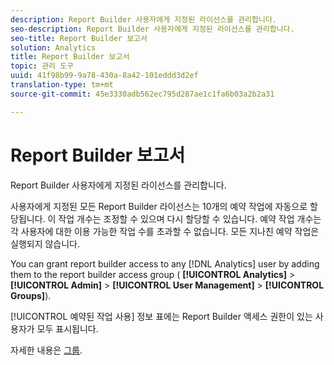 ```yaml
---
description: Report Builder 사용자에게 지정된 라이선스를 관리합니다.
seo-description: Report Builder 사용자에게 지정된 라이선스를 관리합니다.
seo-title: Report Builder 보고서
solution: Analytics
title: Report Builder 보고서
topic: 관리 도구
uuid: 41f98b99-9a78-430a-8a42-101eddd3d2ef
translation-type: tm+mt
source-git-commit: 45e3330adb562ec795d287ae1c1fa6b03a2b2a31

---
```



# Report Builder 보고서

Report Builder 사용자에게 지정된 라이선스를 관리합니다.

사용자에게 지정된 모든 Report Builder 라이선스는 10개의 예약 작업에 자동으로 할당됩니다. 이 작업 개수는 조정할 수 있으며 다시 할당할 수 있습니다. 예약 작업 개수는 각 사용자에 대한 이용 가능한 작업 수를 초과할 수 없습니다. 모든 지나친 예약 작업은 실행되지 않습니다.

You can grant report builder access to any [!DNL Analytics] user by adding them to the report builder access group ( **[!UICONTROL Analytics]** &gt; **[!UICONTROL Admin]** &gt; **[!UICONTROL User Management]** &gt; **[!UICONTROL Groups]**).

[!UICONTROL 예약된 작업 사용] 정보 표에는 Report Builder 액세스 권한이 있는 사용자가 모두 표시됩니다.

자세한 내용은 [그룹](/help/admin/user-management2/c-user-groups/groups.md).

